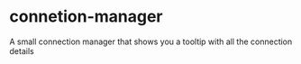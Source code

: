 # connetion-manager
A small connection manager that shows you a tooltip with all the connection details
